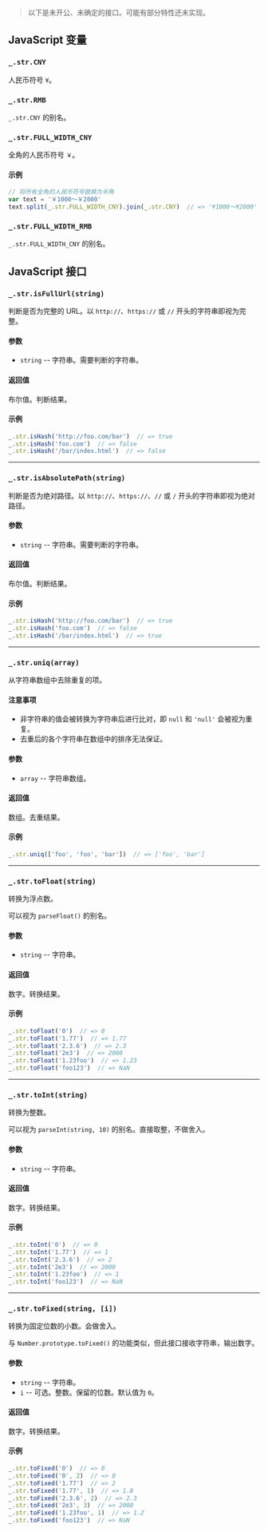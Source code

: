 > 以下是未开公、未确定的接口。可能有部分特性还未实现。

## JavaScript 变量<a name="js-var"></a>

### `_.str.CNY`<a name="js-var-CNY"></a>

人民币符号 `¥`。

### `_.str.RMB`<a name="js-var-RMB"></a>

`_.str.CNY` 的别名。

### `_.str.FULL_WIDTH_CNY`<a name="js-var-FULL_WIDTH_CNY"></a>

全角的人民币符号 `￥`。

#### 示例

```js
// 将所有全角的人民币符号替换为半角
var text = '￥1000～￥2000'
text.split(_.str.FULL_WIDTH_CNY).join(_.str.CNY)  // => '¥1000～¥2000'
```

### `_.str.FULL_WIDTH_RMB`<a name="js-var-FULL_WIDTH_RMB"></a>

`_.str.FULL_WIDTH_CNY` 的别名。

## JavaScript 接口<a name="js-api"></a>

### `_.str.isFullUrl(string)`<a name="js-api-isFullUrl"></a>

判断是否为完整的 URL。以 `http://`、`https://` 或 `//` 开头的字符串即视为完整。

#### 参数

* `string` -- 字符串。需要判断的字符串。

#### 返回值

布尔值。判断结果。

#### 示例

```js
_.str.isHash('http://foo.com/bar')  // => true
_.str.isHash('foo.com')  // => false
_.str.isHash('/bar/index.html')  // => false
```

***

### `_.str.isAbsolutePath(string)`<a name="js-api-isAbsolutePath"></a>

判断是否为绝对路径。以 `http://`、`https://`、`//` 或 `/` 开头的字符串即视为绝对路径。

#### 参数

* `string` -- 字符串。需要判断的字符串。

#### 返回值

布尔值。判断结果。

#### 示例

```js
_.str.isHash('http://foo.com/bar')  // => true
_.str.isHash('foo.com')  // => false
_.str.isHash('/bar/index.html')  // => true
```

***

### `_.str.uniq(array)`<a name="js-api-uniq"></a>

从字符串数组中去除重复的项。

#### 注意事项

* 非字符串的值会被转换为字符串后进行比对，即 `null` 和 `'null'` 会被视为重复。
* 去重后的各个字符串在数组中的排序无法保证。

#### 参数

* `array` -- 字符串数组。

#### 返回值

数组。去重结果。

#### 示例

```js
_.str.uniq(['foo', 'foo', 'bar'])  // => ['foo', 'bar']
```

***

### `_.str.toFloat(string)`<a name="js-api-toFloat"></a>

转换为浮点数。

可以视为 `parseFloat()` 的别名。

#### 参数

* `string` -- 字符串。

#### 返回值

数字。转换结果。

#### 示例

```js
_.str.toFloat('0')  // => 0
_.str.toFloat('1.77')  // => 1.77
_.str.toFloat('2.3.6')  // => 2.3
_.str.toFloat('2e3')  // => 2000
_.str.toFloat('1.23foo')  // => 1.23
_.str.toFloat('foo123')  // => NaN
```

***

### `_.str.toInt(string)`<a name="js-api-toInt"></a>

转换为整数。

可以视为 `parseInt(string, 10)` 的别名。直接取整，不做舍入。

#### 参数

* `string` -- 字符串。

#### 返回值

数字。转换结果。

#### 示例

```js
_.str.toInt('0')  // => 0
_.str.toInt('1.77')  // => 1
_.str.toInt('2.3.6')  // => 2
_.str.toInt('2e3')  // => 2000
_.str.toInt('1.23foo')  // => 1
_.str.toInt('foo123')  // => NaN
```

***

### `_.str.toFixed(string, [i])`<a name="js-api-toFixed"></a>

转换为固定位数的小数。会做舍入。

与 `Number.prototype.toFixed()` 的功能类似，但此接口接收字符串，输出数字。

#### 参数

* `string` -- 字符串。
* `i` -- 可选。整数。保留的位数。默认值为 `0`。

#### 返回值

数字。转换结果。

#### 示例

```js
_.str.toFixed('0')  // => 0
_.str.toFixed('0', 2)  // => 0
_.str.toFixed('1.77')  // => 2
_.str.toFixed('1.77', 1)  // => 1.8
_.str.toFixed('2.3.6', 2)  // => 2.3
_.str.toFixed('2e3', 3)  // => 2000
_.str.toFixed('1.23foo', 1)  // => 1.2
_.str.toFixed('foo123')  // => NaN
```
